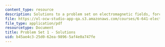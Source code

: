 ```yaml
---
content_type: resource
description: Solutions to a problem set on electromagnetic fields, forces, and motion.
file: https://ol-ocw-studio-app-qa.s3.amazonaws.com/courses/6-641-electromagnetic-fields-forces-and-motion-spring-2009/b45ae4c325d062ea98965af4e0a747fe_MIT6_641s09_sol_pset01.pdf
file_type: application/pdf
resourcetype: Document
title: Problem Set 1 - Solutions
uid: b45ae4c3-25d0-62ea-9896-5af4e0a747fe
---
```

